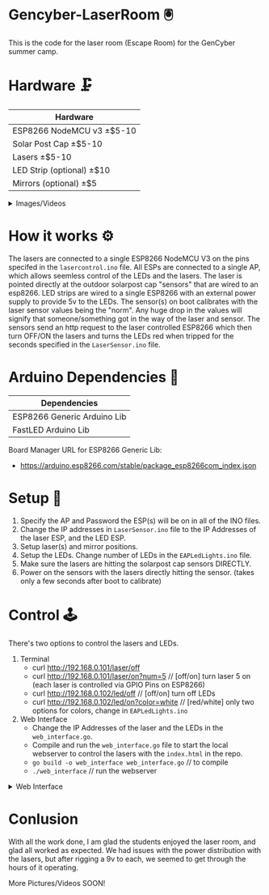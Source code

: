 # Gencyber-LaserRoom 🖲️
This is the code for the laser room (Escape Room) for the GenCyber summer camp. 

# Hardware 🗜️
| Hardware                       |
|--------------------------------|
| ESP8266 NodeMCU v3   ±$5-10    |
| Solar Post Cap       ±$5-10    |
| Lasers               ±$5-10    |
| LED Strip (optional) ±$10      |
| Mirrors (optional)   ±$5       |

<details>
  <summary>Images/Videos</summary>

  ## Test Run (Without Mirrors)
  ![TestRUN](https://github.com/CharlesTheGreat77/Gencyber-LaserRoom/assets/27988707/44d92907-4415-4edd-910d-ad1e5359191b)

  ## Laser and Sensor(s)
  ![LaserSensor](https://github.com/CharlesTheGreat77/Gencyber-LaserRoom/assets/27988707/703044cb-060e-4b8a-bc64-a07f98c1bcb5)

  ## Relay(s)
  ![Relay](https://github.com/CharlesTheGreat77/Gencyber-LaserRoom/assets/27988707/2648bcdc-ac58-4274-9618-2df230cf8dfc)
</details>

# How it works ⚙️
The lasers are connected to a single ESP8266 NodeMCU V3 on the pins specifed in the ```lasercontrol.ino``` file. All ESPs are connected to a single AP, which allows seemless control of the LEDs and the lasers. The laser is pointed directly at the outdoor solarpost cap "sensors" that are wired to an esp8266. LED strips are wired to a single ESP8266 with an external power supply to provide 5v to the LEDs. The sensor(s) on boot calibrates with the laser sensor values being the "norm". Any huge drop in the values will signify that someone/something got in the way of the laser and sensor. The sensors send an http request to the laser controlled ESP8266 which then turn OFF/ON the lasers and turns the LEDs red when tripped for the seconds specified in the ```LaserSensor.ino``` file. 

# Arduino Dependencies 📝
| Dependencies                   |
|--------------------------------|
| ESP8266 Generic Arduino Lib    |
| FastLED Arduino Lib            |

Board Manager URL for ESP8266 Generic Lib:
- https://arduino.esp8266.com/stable/package_esp8266com_index.json


# Setup 🔨
1. Specify the AP and Password the ESP(s) will be on in all of the INO files.
2. Change the IP addresses in ```LaserSensor.ino``` file to the IP Addresses of the laser ESP, and the LED ESP.
3. Setup laser(s) and mirror positions.
4. Setup the LEDs. Change number of LEDs in the ```EAPLedLights.ino``` file.
5. Make sure the lasers are hitting the solarpost cap sensors DIRECTLY.
6. Power on the sensors with the lasers directly hitting the sensor. (takes only a few seconds after boot to calibrate)

# Control 🕹️
There's two options to control the lasers and LEDs.
1. Terminal
   - curl http://192.168.0.101/laser/off
   - curl http://192.168.0.101/laser/on?num=5 // [off/on] turn laser 5 on (each laser is controlled via GPIO Pins on ESP8266)
   - curl http://192.168.0.102/led/off // [off/on] turn off LEDs
   - curl http://192.168.0.102/led/on?color=white // [red/white] only two options for colors, change in ```EAPLedLights.ino```
2. Web Interface
   - Change the IP Addresses of the laser and the LEDs in the ```web_interface.go```.
   - Compile and run the ```web_interface.go``` file to start the local webserver to control the lasers with the ```index.html``` in the repo.
   - ```go build -o web_interface web_interface.go``` // to compile
   - ```./web_interface``` // run the webserver
  

<details>
  <summary>Web Interface</summary>
<img width="1059" src="https://github.com/CharlesTheGreat77/Gencyber-LaserRoom/assets/27988707/0fc6030c-87e9-466b-acca-274cb7b91642">

</details>

# Conlusion
With all the work done, I am glad the students enjoyed the laser room, and glad all worked as expected. We had issues with the power distribution with the lasers, but after rigging a 9v to each, we seemed to get through the hours of it operating.

More Pictures/Videos SOON!
